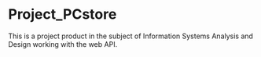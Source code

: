 # Project_PCstore
This is a project product in the subject of Information Systems Analysis and Design working with the web API.
